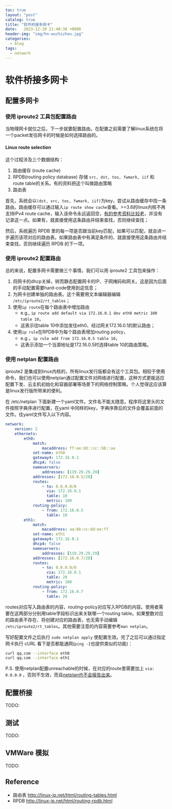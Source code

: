 ```yaml
---
toc: true
layout: "post"
catalog: true
title: "软件桥接多网卡"
date:   2023-12-10 21:40:38 +0800
header-img: "img/hn-wuzhizhou.jpg"
categories:
  - blog
tags:
  - network
---
```



# 软件桥接多网卡

## 配置多网卡

### 使用 iproute2 工具包配置路由

当物理网卡就位之后，下一步就要配置路由。在配置之前需要了解linux系统在将一个packet发往网卡的时候是如何选择路由的。

#### Linux route selection

这个过程涉及三个数据结构：

1. 路由缓存 (route cache)
2. RPDB(routing policy database) 存储 `src, dst, tos, fwmark, iif` 和 route table的关系。有的资料把这个叫做路由策略
3. 路由表

首先，系统会以`(dst, src, tos, fwmark, iif)`为key，尝试从路由缓存中找一条路由。路由缓存可以通过输入`ip route show cache`查看。>=3.6的linux内核不再支持IPv4 route cache，输入该命令永远返回空，[有的参考资料比较老](https://serverfault.com/q/1091128/599288)，并没有记录这一点。如果有，就直接使用这条路由并结束查找，否则继续查找；

然后，系统遍历 RPDB 里的每一项是否跟当前key匹配，如果可以匹配，就会进一步遍历该项对应的路由表。如果路由表中有满足条件的、就直接使用这条路由并结束查找，否则继续遍历 RPDB 的下一项。


### 使用 iproute2 配置路由

总的来说，配置多网卡需要做三个事情，我们可以用 iproute2 工具包来操作：

1. 将网卡的dhcp关掉，转而静态配置网卡的IP、子网掩码和网关。这是因为后面的手动配置需要hard-code使用到这信息；
2. 为网卡创建单独的路由表。这个需要用文本编辑器编辑 `/etc/iproute2/rt_tables`；
3. 使用`ip route`在每个路由表中增加路由
    - e.g., `ip route add default via 172.16.0.1 dev eth0 metric 100 table 10`，
    - 这表示往table 10中添加发往eth0、经过网关172.16.0.1的默认路由；
4. 使用`ip rule`在RPDB中为每个路由表增加routing policy，
    - e.g.，`ip rule add from 172.16.0.5 table 10`，
    - 这表示添加一个当源地址是172.16.0.5时选择table 10的路由策略。

### 使用 netplan 配置路由

iproute2 是集成到linux内核的，所有linux发行版都会有这个工具包。相较于使用命令，我们也可以使用netplan通过配置文件对网络进行配置，这种方式更能适应配置下发、云主机初始化和容器部署等场景下的网络控制策略。个人觉得这应该算是linux发行版所带来的便利。

在 /etc/netplan 下面新建一个yaml文件。文件名不能太随意。程序将这里头的文件按照字典序进行配置，在yaml 中同样的key，字典序靠后的文件会覆盖前面的文件。往yaml文件写入以下内容。

```yaml
network:
    version: 2
    ethernets:
        eth0:
            match:
                macaddress: ff:ee:dd::cc::bb::aa
            set-name: eth0
            gateway4: 172.16.0.1
            dhcp4: false
            nameservers:
                addresses: [119.29.29.29]
            addresses: [172.16.0.5/20]
            routes:
                - to: 0.0.0.0/0
                  via: 172.16.0.1
                  table: 10
                  metric: 100
            routing-policy:
                - from: 172.16.0.5
                  table: 10
        eth1:
            match:
                macaddress: aa:bb:cc:dd:ee:ff
            set-name: eth1
            gateway4: 172.16.0.1
            dhcp4: false
            nameservers:
                addresses: [119.29.29.29]
            addresses: [172.16.0.7/20]
            routes:
                - to: 0.0.0.0/0
                  via: 172.16.0.1
                  table: 20
                  metric: 100
            routing-policy:
                - from: 172.16.0.7
                  table: 20
```

routes对应写入路由表的内容，routing-policy对应写入RPDB的内容。使用者需要在这两部分分别用table字段标识出来关联哪一个routing table。如果整数对应的路由表不存在、将创建对应的路由表，也无需手动编辑 `/etc/iproute2/rt_tables`。其他需要注意的内容需要参考`man netplan`。

写好配置文件之后执行 `sudo netplan apply` 使配置生效。完了之后可以通过指定网卡执行 cURL 看下是否都能通网(`ping -I`也提供类似的功能)：

```bash
curl qq.com --interface eth0
curl qq.com --interface eth1
```

P.S. 使用netplan配置unreachable的时候，在对应的route里需要加上 `via: 0.0.0.0` ，否则不生效，而且[netplan也不会报告出来](https://askubuntu.com/a/1082839/925210)。

## 配置桥接

TODO:

## 测试

TODO:


## VMWare 模拟

TODO:

## Reference

- 路由表 http://linux-ip.net/html/routing-tables.html
- RPDB http://linux-ip.net/html/routing-rpdb.html
